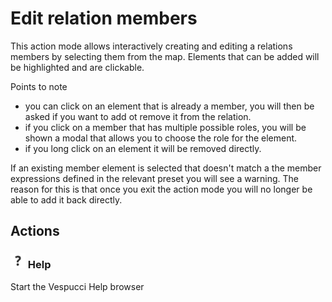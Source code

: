 # Edit relation members

This action mode allows interactively creating and editing a relations members by selecting them from the map. Elements that can be added will be highlighted and are clickable.

Points to note

- you can click on an element that is already a member, you will then be asked if you want to add ot remove it from the relation.
- if you click on a member that has multiple possible roles, you will be shown a modal that allows you to choose the role for the element.
- if you long click on an element it will be removed directly.

If an existing member element is selected that doesn't match a the member expressions defined in the relevant preset you will see a warning. The reason for this is that once you exit
the action mode you will no longer be able to add it back directly.

## Actions  

### ![Help](../images/menu_help.png) Help

Start the Vespucci Help browser
